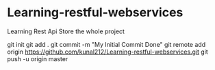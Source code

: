 # Learning-restful-webservices
Learning Rest Api
Store the whole project 

git init
git add .
git commit -m "My Initial Commit Done"
git remote add origin https://github.com/kunal212/Learning-restful-webservices.git
git push -u origin master
